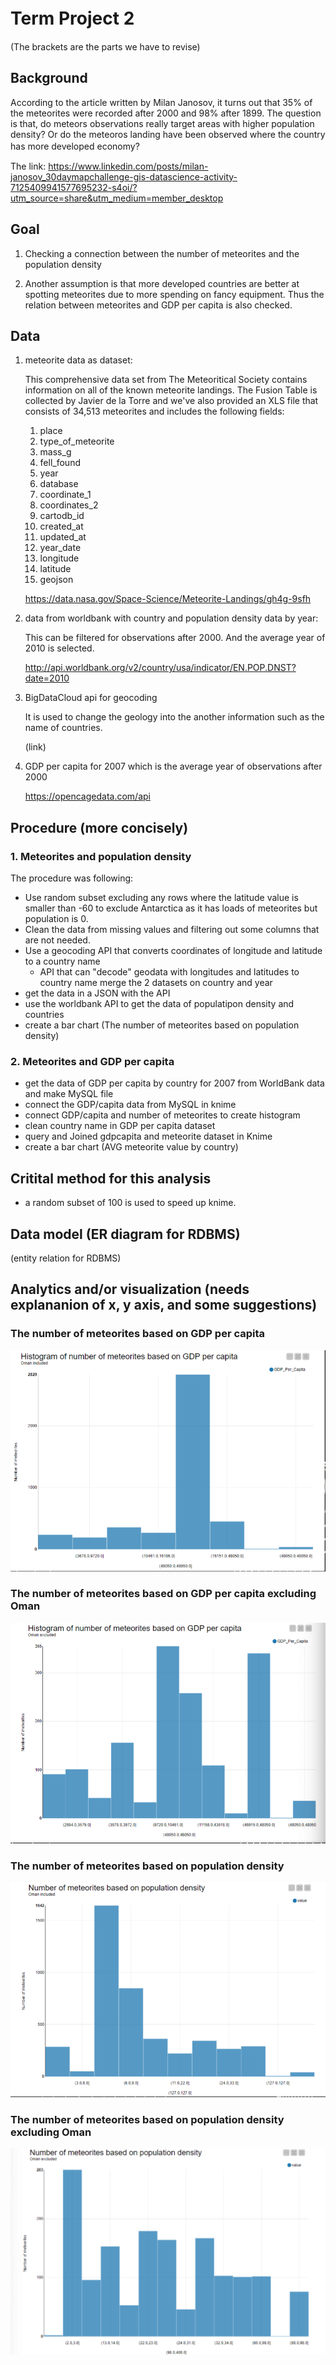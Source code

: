 # Term Project 2　

(The brackets are the parts we have to revise)

## Background
According to the article written by Milan Janosov, it turns out that 35% of the meteorites were recorded after 2000 and 98% after 1899. The question is that, do meteors observations really target areas with higher population density? Or do the meteoros landing have been observed where the country has more developed economy?　

The link: https://www.linkedin.com/posts/milan-janosov_30daymapchallenge-gis-datascience-activity-7125409941577695232-s4oi/?utm_source=share&utm_medium=member_desktop

## Goal

1. Checking a connection between the number of meteorites and the population density

2. Another assumption is that more developed countries are better at spotting meteorites due to more spending on fancy equipment. Thus the relation between meteorites and GDP per capita is also checked.

## Data

1. meteorite data as dataset:

    This comprehensive data set from The Meteoritical Society contains information on all of the known meteorite landings. The Fusion Table is collected by Javier de la Torre and we've also provided an XLS  file that consists of 34,513 meteorites and includes the following fields:
    1. place
    2. type_of_meteorite
    3. mass_g
    4. fell_found
    5. year
    6. database
    7. coordinate_1
    8. coordinates_2
    9. cartodb_id
    10. created_at
    11. updated_at
    12. year_date
    13. longitude
    14. latitude
    15. geojson


    https://data.nasa.gov/Space-Science/Meteorite-Landings/gh4g-9sfh


2. data from worldbank with country and population density data by year:

   This can be filtered for observations after 2000. And the average year of 2010 is selected.

   http://api.worldbank.org/v2/country/usa/indicator/EN.POP.DNST?date=2010

3. BigDataCloud api for geocoding

   It is used to change the geology into the another information such as the name of countries.
   
   (link)

5. GDP per capita for 2007 which is the average year of observations after 2000

    https://opencagedata.com/api

   
## Procedure (more concisely)
 
### 1. Meteorites and population density

The procedure was following: 
- Use random subset excluding any rows where the latitude value is smaller than -60 to exclude Antarctica as it has loads of meteorites but population is 0. 
- Clean the data from missing values and filtering out some columns that are not needed.
- Use a geocoding API that converts coordinates of longitude and latitude to a country name
    -  API that can "decode" geodata with longitudes and latitudes to country name merge the 2 datasets on country and year
- get the data in a JSON with the API
- use the worldbank API to get the data of populatipon density and countries
- create a bar chart (The number of meteorites based on population density)


### 2. Meteorites and GDP per capita 
- get the data of  GDP per capita by country for 2007 from WorldBank data and make MySQL file
- connect the GDP/capita data from MySQL in knime
- connect GDP/capita and number of meteorites to create histogram
- clean country name in GDP per capita dataset
- query and Joined gdpcapita and meteorite dataset in Knime
- create a bar chart (AVG meteorite value by country)


## Critital method for this analysis
- a random subset of 100 is used to speed up knime.


## Data model (ER diagram for RDBMS)
(entity relation for RDBMS)

## Analytics and/or visualization (needs explananion of x, y axis, and some suggestions)

### The number of meteorites based on GDP per capita

![GDP_per_capita_all](images/GDP_per_capita_all.png)

### The number of meteorites based on GDP per capita excluding Oman

![images/GDP_per_capita_Oman-excludedb](images/GDP_per_capita_Oman-excluded.png)

### The number of meteorites based on population density

![pop_density_all](images/pop_density_all.png)

### The number of meteorites based on population density excluding Oman

![pop_density_Oman-excluded](images/pop_density_Oman-excluded.png)

